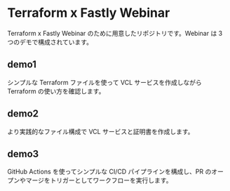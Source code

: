 # Terraform x Fastly Webinar

Terraform x Fastly Webinar のために用意したリポジトリです。Webinar は 3 つのデモで構成されています。

## demo1

シンプルな Terraform ファイルを使って VCL サービスを作成しながら Terraform の使い方を確認します。

## demo2

より実践的なファイル構成で VCL サービスと証明書を作成します。

## demo3

GitHub Actions を使ってシンプルな CI/CD パイプラインを構成し、PR のオープンやマージをトリガーとしてワークフローを実行します。
